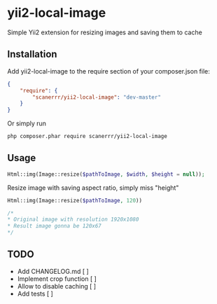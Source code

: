 yii2-local-image
=========================

Simple Yii2 extension for resizing images and saving them to cache 


Installation
-------------
Add yii2-local-image to the require section of your composer.json file:
```json
{
    "require": {
        "scanerrr/yii2-local-image": "dev-master"
    }
}
```

Or simply run
```bash
php composer.phar require scanerrr/yii2-local-image
```

Usage
-------------

```php
Html::img(Image::resize($pathToImage, $width, $height = null));
```

Resize image with saving aspect ratio, simply miss "height"
```php
Html::img(Image::resize($pathToImage, 120))

/* 
* Original image with resolution 1920x1080
* Result image gonna be 120x67
*/
```

TODO
-------------

-   Add CHANGELOG.md [ ]
-   Implement crop function [ ]
-   Allow to disable caching [ ]
-   Add tests [ ]